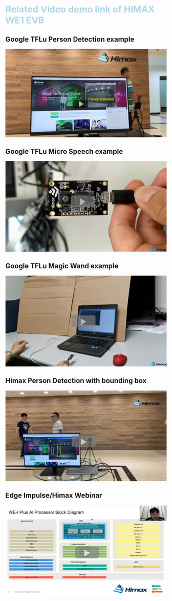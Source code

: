 # <span style="color:lightblue;">  Related Video demo link of HIMAX WE1 EVB  </span> 


## Google TFLu Person Detection example

[![Person Detect](images/person_detect.png)](https://youtu.be/DQQWAPrrWlE "Person Detect - Click to Watch!")

## Google TFLu Micro Speech example

[![Micro Speech](images/micro_speech.png)](https://youtu.be/J1nrecSUR2s "Micro Speech - Click to Watch!")

## Google TFLu Magic Wand example

[![Magic Wand](images/magic_wand.png)](https://youtu.be/jgXoK38X62k "Magic Wand - Click to Watch!")

## Himax Person Detection with bounding box

[![Person Detect with bounding box](images/person_detect_box.png)](https://youtu.be/W-X0qnzLgwY "Person Detect with bounding box - Click to Watch!")

## Edge Impulse/Himax Webinar

[![Edge Impulse/Himax Webinar](images/Webinar.png)](https://www.youtube.com/watch?v=P6S4cgaSpVA&t=134s "Edge Impulse/Himax Webinar - Click to Watch!")

